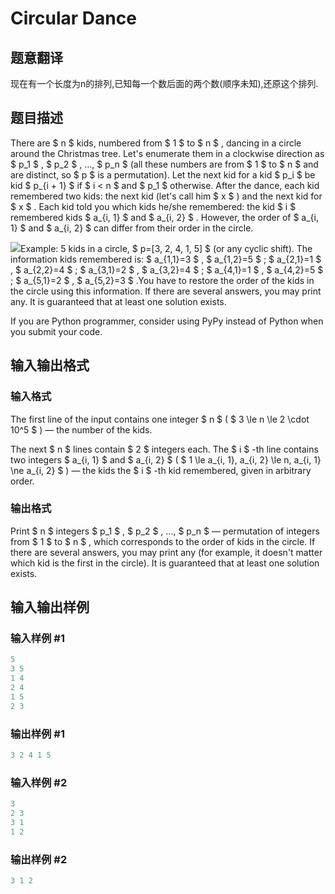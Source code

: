 # Circular Dance

## 题意翻译

现在有一个长度为n的排列,已知每一个数后面的两个数(顺序未知),还原这个排列.

## 题目描述

There are $ n $ kids, numbered from $ 1 $ to $ n $ , dancing in a circle around the Christmas tree. Let's enumerate them in a clockwise direction as $ p_1 $ , $ p_2 $ , ..., $ p_n $ (all these numbers are from $ 1 $ to $ n $ and are distinct, so $ p $ is a permutation). Let the next kid for a kid $ p_i $ be kid $ p_{i + 1} $ if $ i < n $ and $ p_1 $ otherwise. After the dance, each kid remembered two kids: the next kid (let's call him $ x $ ) and the next kid for $ x $ . Each kid told you which kids he/she remembered: the kid $ i $ remembered kids $ a_{i, 1} $ and $ a_{i, 2} $ . However, the order of $ a_{i, 1} $ and $ a_{i, 2} $ can differ from their order in the circle.

![](https://cdn.luogu.com.cn/upload/vjudge_pic/CF1095D/ba706820d7e68c6ca7fa05954588bb8c356ad841.png)Example: 5 kids in a circle, $ p=[3, 2, 4, 1, 5] $ (or any cyclic shift). The information kids remembered is: $ a_{1,1}=3 $ , $ a_{1,2}=5 $ ; $ a_{2,1}=1 $ , $ a_{2,2}=4 $ ; $ a_{3,1}=2 $ , $ a_{3,2}=4 $ ; $ a_{4,1}=1 $ , $ a_{4,2}=5 $ ; $ a_{5,1}=2 $ , $ a_{5,2}=3 $ .You have to restore the order of the kids in the circle using this information. If there are several answers, you may print any. It is guaranteed that at least one solution exists.

If you are Python programmer, consider using PyPy instead of Python when you submit your code.

## 输入输出格式

### 输入格式

The first line of the input contains one integer $ n $ ( $ 3 \le n \le 2 \cdot 10^5 $ ) — the number of the kids.

The next $ n $ lines contain $ 2 $ integers each. The $ i $ -th line contains two integers $ a_{i, 1} $ and $ a_{i, 2} $ ( $ 1 \le a_{i, 1}, a_{i, 2} \le n, a_{i, 1} \ne a_{i, 2} $ ) — the kids the $ i $ -th kid remembered, given in arbitrary order.

### 输出格式

Print $ n $ integers $ p_1 $ , $ p_2 $ , ..., $ p_n $ — permutation of integers from $ 1 $ to $ n $ , which corresponds to the order of kids in the circle. If there are several answers, you may print any (for example, it doesn't matter which kid is the first in the circle). It is guaranteed that at least one solution exists.

## 输入输出样例

### 输入样例 #1

```cpp
5
3 5
1 4
2 4
1 5
2 3

```
### 输出样例 #1

```cpp
3 2 4 1 5 

```
### 输入样例 #2

```cpp
3
2 3
3 1
1 2

```
### 输出样例 #2

```cpp
3 1 2 

```
